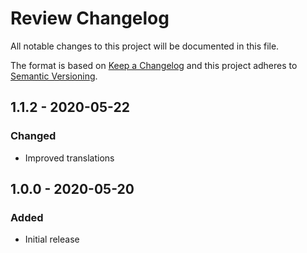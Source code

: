 # Review Changelog

All notable changes to this project will be documented in this file.

The format is based on [Keep a Changelog](http://keepachangelog.com/) and this project adheres to [Semantic Versioning](http://semver.org/).

## 1.1.2 - 2020-05-22

### Changed

- Improved translations

## 1.0.0 - 2020-05-20

### Added

- Initial release
